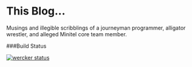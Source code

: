 This Blog...
=====================

Musings and illegible scribblings of a journeyman programmer, alligator wrestler, and alleged Minitel core team member.

###Build Status

[![wercker status](https://app.wercker.com/status/509d138c5569928811982b0c4531cd8d/m/ "wercker status")](https://app.wercker.com/project/bykey/509d138c5569928811982b0c4531cd8d)
